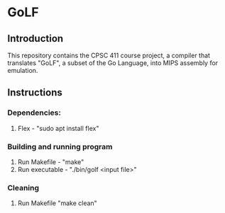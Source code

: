 # GoLF

## Introduction     
This repository contains the CPSC 411 course project, a compiler that translates "GoLF", a subset of the Go Language, into MIPS assembly for emulation.

## Instructions

### Dependencies:
1. Flex - "sudo apt install flex"

### Building and running program
1. Run Makefile - "make"
2. Run executable - "./bin/golf \<input file\>"

### Cleaning
1. Run Makefile "make clean"